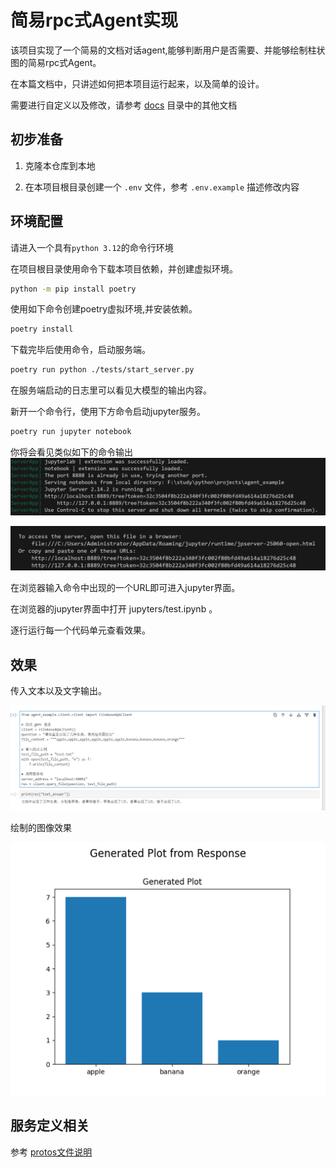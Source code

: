 # 简易rpc式Agent实现

该项目实现了一个简易的文档对话agent,能够判断用户是否需要、并能够绘制柱状图的简易rpc式Agent。

在本篇文档中，只讲述如何把本项目运行起来，以及简单的设计。

需要进行自定义以及修改，请参考 [docs](./docs/) 目录中的其他文档

## 初步准备

1. 克隆本仓库到本地

1. 在本项目根目录创建一个 ` .env ` 文件，参考 ` .env.example ` 描述修改内容

## 环境配置

请进入一个具有`python 3.12`的命令行环境

在项目根目录使用命令下载本项目依赖，并创建虚拟环境。

``` bash
python -m pip install poetry
```

使用如下命令创建poetry虚拟环境,并安装依赖。

``` bash
poetry install
```

下载完毕后使用命令，启动服务端。

``` bash
poetry run python ./tests/start_server.py
```

在服务端启动的日志里可以看见大模型的输出内容。


新开一个命令行，使用下方命令启动jupyter服务。

``` bash
poetry run jupyter notebook
```

你将会看见类似如下的命令输出
![alt text](./img/start-jupyter.png)

![alt text](./img/jupyter-url.png)

在浏览器输入命令中出现的一个URL即可进入jupyter界面。

在浏览器的jupyter界面中打开 jupyters/test.ipynb 。

逐行运行每一个代码单元查看效果。

## 效果

传入文本以及文字输出。

![文字效果](./img/text-output.png)

绘制的图像效果

![图像效果](./img/example-output.png)

## 服务定义相关
参考 [protos文件说明](./docs/protos文件说明.md)

